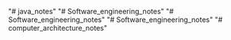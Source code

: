 "# java_notes" 
"# Software_engineering_notes" 
"# Software_engineering_notes" 
"# Software_engineering_notes" 
"# computer_architecture_notes" 
